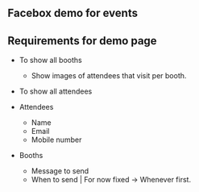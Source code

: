 ## Facebox demo for events

## Requirements for demo page
* To show all booths
    - Show images of attendees that visit per booth.

* To show all attendees

* Attendees
    - Name
    - Email
    - Mobile number

* Booths
    - Message to send
    - When to send | For now fixed -> Whenever first.
